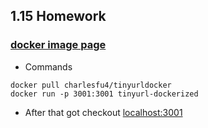 ## 1.15 Homework

### [docker image page](https://hub.docker.com/r/charlesfu4/tinyurldocker)

- Commands

```shell
docker pull charlesfu4/tinyurldocker
docker run -p 3001:3001 tinyurl-dockerized
```

- After that got checkout [localhost:3001](http://localhost:3001)


